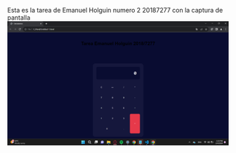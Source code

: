 Esta es la tarea de Emanuel Holguin numero 2 20187277 con la captura de pantalla 
![Mi captura de pantalla](micalculadora.png)
